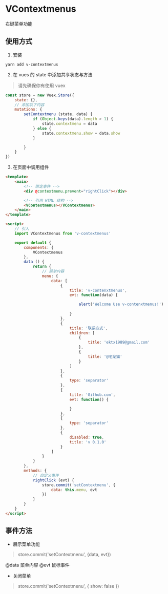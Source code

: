 # VContextmenus

右键菜单功能

## 使用方式

1. 安装

```shell
yarn add v-contextmenus
```

2. 在 vues 的 state 中添加共享状态与方法

> 请先确保你有使用 vuex

```javascript
const store = new Vuex.Store({
	state: {},
	// 添加以下内容
	mutations: {
		setContextmenu (state, data) {
			if (Object.keys(data).length > 1) {
				state.contextmenu = data
			} else {
				state.contextmenu.show = data.show
			}

		}
	}
})
```

3. 在页面中调用组件

```html
<template>
	<main>
		<!-- 绑定事件 -->
		<div @contextmenu.prevent="rightClick"></div>

		<!-- 引用 HTML 结构 -->
		<VContextmenus></VContextmenus>
	</main>
</template>

<script>
	// 引入
	import VContextmenus from 'v-contextmenus'

	export default {
		components: {
			VContextmenus
		},
		data () {
			return {
				// 菜单内容
				menu: {
					data: [
						{
							title: 'v-contenxtmenus',
							evt: function(data) {

								alert('Welcome Use v-contenxtmenus!')
								
							}
						},
						{
							title: '联系方式',
							children: [
								{
									title: 'ektx1989@gmail.com'
								},
								{
									title: '@宅龙猫'
								}
							]
						},
						{
							type: 'separator'
						},
						{
							title: 'Github.com',
							evt: function() {

							}
						},
						{
							type: 'separator'
						},
						{
							disabled: true,
							title: 'v 0.1.0'
						}
					]
				}
			}
		},
		methods: {
			// 自定义事件
			rightClick (evt) {
				store.commit('setContextmenu', {
					data: this.menu, evt
				})
			}
		}
	}
</script>
``` 

## 事件方法

* 展示菜单功能

> store.commit('setContextmenu', {data, evt})

@data 菜单内容
@evt 鼠标事件


* 关闭菜单

> store.commit('setContextmenu', { show: false })

